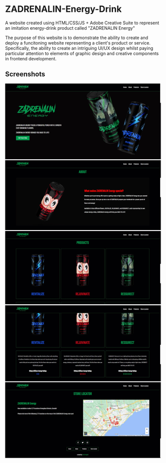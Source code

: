 # ZADRENALIN-Energy-Drink

A website created using HTML/CSS/JS + Adobe Creative Suite to represent an imitation energy-drink product called "ZADRENALIN Energy" 

The purpose of this website is to demonstrate the ability to create and deploy a funcitoning website representing a client's product or service. Specifically, the ability to create an intriguing UI/UX design whilst paying particular attention to elements of graphic design and creative components in frontend development. 

## Screenshots

![](Screenshots/Home.jpg) 
![](Screenshots/About.jpg) 
![](Screenshots/Products1.jpg) 
![](Screenshots/Products2.jpg) 
![](Screenshots/StoreLocator.jpg) 
